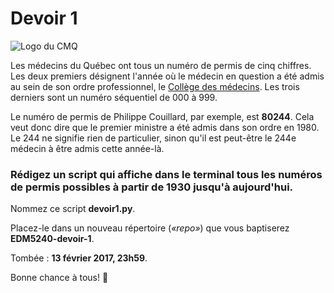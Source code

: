 # Devoir 1

![Logo du CMQ](http://www.cmq.org/images/logo_big.png)

Les médecins du Québec ont tous un numéro de permis de cinq chiffres.
Les deux premiers désignent l'année où le médecin en question a été admis au sein de son ordre professionnel, le [Collège des médecins](http://www.cmq.org/bottin/index.aspx?lang=fr&a=1).
Les trois derniers sont un numéro séquentiel de 000 à 999.

Le numéro de permis de Philippe Couillard, par exemple, est **80244**. Cela veut donc dire que le premier ministre a été admis dans son ordre en 1980.
Le 244 ne signifie rien de particulier, sinon qu'il est peut-être le 244e médecin à être admis cette année-là.

### Rédigez un script qui affiche dans le terminal tous les numéros de permis possibles à partir de 1930 jusqu'à aujourd'hui.

Nommez ce script **devoir1.py**.

Placez-le dans un nouveau répertoire (*«repo»*) que vous baptiserez **EDM5240-devoir-1**.

Tombée : **13 février 2017, 23h59**.

Bonne chance à tous! :hospital:
